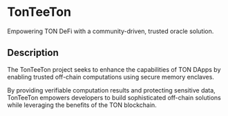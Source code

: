 # TonTeeTon

Empowering TON DeFi with a community-driven, trusted oracle solution.

## Description
The TonTeeTon project seeks to enhance the capabilities of TON DApps by enabling trusted off-chain computations using secure memory enclaves. 

By providing verifiable computation results and protecting sensitive data, TonTeeTon empowers developers to build sophisticated off-chain solutions while leveraging the benefits of the TON blockchain.
